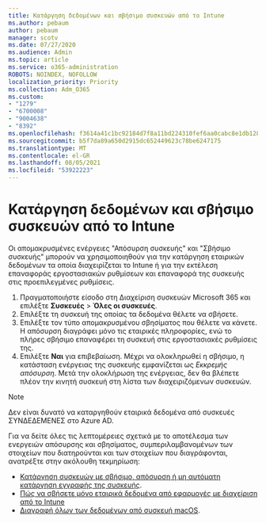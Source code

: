 ```yaml
---
title: Κατάργηση δεδομένων και σβήσιμο συσκευών από το Intune
ms.author: pebaum
author: pebaum
manager: scotv
ms.date: 07/27/2020
ms.audience: Admin
ms.topic: article
ms.service: o365-administration
ROBOTS: NOINDEX, NOFOLLOW
localization_priority: Priority
ms.collection: Adm_O365
ms.custom:
- "1279"
- "6700008"
- "9004638"
- "8392"
ms.openlocfilehash: f3614a41c1bc92184d7f8a11bd224310fef6aa0cabc8e1db1288bde01ca1cb5a
ms.sourcegitcommit: b5f7da89a650d2915dc652449623c78be6247175
ms.translationtype: MT
ms.contentlocale: el-GR
ms.lasthandoff: 08/05/2021
ms.locfileid: "53922223"
---
```

# <a name="removing-data-and-wiping-devices-from-intune"></a>Κατάργηση δεδομένων και σβήσιμο συσκευών από το Intune

Οι απομακρυσμένες ενέργειες "Απόσυρση συσκευής" και "Σβήσιμο συσκευής" μπορούν να χρησιμοποιηθούν για την κατάργηση εταιρικών δεδομένων τα οποία διαχειρίζεται το Intune ή για την εκτέλεση επαναφοράς εργοστασιακών ρυθμίσεων και επαναφορά της συσκευής στις προεπιλεγμένες ρυθμίσεις.

1. Πραγματοποιήστε είσοδο στη Διαχείριση συσκευών Microsoft 365 και επιλέξτε **Συσκευές** > **Όλες οι συσκευές**.
2. Επιλέξτε τη συσκευή της οποίας τα δεδομένα θέλετε να σβήσετε.
3. Επιλέξτε τον τύπο απομακρυσμένου σβησίματος που θέλετε να κάνετε. Η απόσυρση διαγράφει μόνο τις εταιρικές πληροφορίες, ενώ το πλήρες σβήσιμο επαναφέρει τη συσκευή στις εργοστασιακές ρυθμίσεις της.
4. Επιλέξτε **Ναι** για επιβεβαίωση. Μέχρι να ολοκληρωθεί η σβήσιμο, η κατάσταση ενέργειας της συσκευής εμφανίζεται ως *Εκκρεμής απόσυρση*.
    Μετά την ολοκλήρωση της ενέργειας, δεν θα βλέπετε πλέον την κινητή συσκευή στη λίστα των διαχειριζόμενων συσκευών.

> [!NOTE]
> Δεν είναι δυνατό να καταργηθούν εταιρικά δεδομένα από συσκευές ΣΥΝΔΕΔΕΜΕΝΕΣ στο Azure AD. 

Για να δείτε όλες τις λεπτομέρειες σχετικά με το αποτέλεσμα των ενεργειών απόσυρσης και σβησίματος, συμπεριλαμβανομένων των στοιχείων που διατηρούνται και των στοιχείων που διαγράφονται, ανατρέξτε στην ακόλουθη τεκμηρίωση:

- [Κατάργηση συσκευών με σβήσιμο, απόσυρση ή μη αυτόματη κατάργηση εγγραφής της συσκευής](https://docs.microsoft.com/mem/intune/remote-actions/devices-wipe).
- [Πώς να σβήσετε μόνο εταιρικά δεδομένα από εφαρμογές με διαχείριση από το Intune](https://docs.microsoft.com/mem/intune/apps/apps-selective-wipe)
- [Διαγραφή όλων των δεδομένων από συσκευή macOS](https://docs.microsoft.com/mem/intune/remote-actions/device-erase).